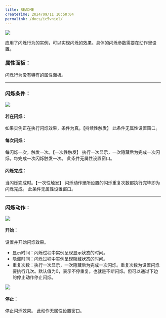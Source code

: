 ```yaml
---
title: README
createTime: 2024/09/11 10:50:04
permalink: /docs/ic5vniel/
---
```

![](564d7fe45855d.png)

应用了闪烁行为的实例，可以实现闪烁的效果。具体的闪烁参数需要在动作里设置。

### 属性面板：
闪烁行为没有特有的属性面板。

------------

### 闪烁条件：
![](563863d7d26cc.png)

#### 若在闪烁：
如果实例正在执行闪烁效果，条件为真。【持续性触发】
此条件无属性设置窗口。

#### 每次闪烁：
每闪烁一次，触发一次。【一次性触发】
执行一次显示，一次隐藏后为完成一次闪烁。每完成一次闪烁触发一次。
此条件无属性设置窗口。

#### 闪烁完成：
当闪烁完成时。【一次性触发】
闪烁动作里所设置的闪烁重复次数都执行完毕即为闪烁完成。
此条件无属性设置窗口。

------------

### 闪烁动作：
![](563705030df4a.png)
#### 开始：
设置并开始闪烁效果。
- 显示时间：闪烁过程中实例呈现显示状态的时间。
- 隐藏时间：闪烁过程中实例呈现隐藏状态的时间。
- 重复次数：执行一次显示，一次隐藏后为完成一次闪烁。重复次数为设置闪烁要执行几次。默认值为0，表示不停重复，也就是不断闪烁。但可以通过下边的停止动作停止闪烁。

![](5637050324eda.png)
#### 停止：
停止闪烁效果。
此动作无属性设置窗口。